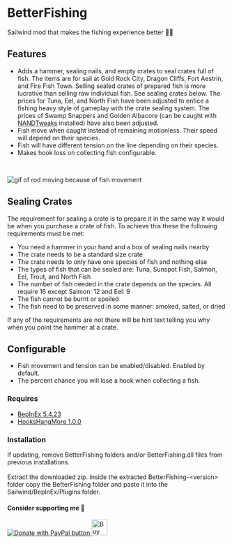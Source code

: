 # BetterFishing

Sailwind mod that makes the fishing experience better 🎣😎

## Features

* Adds a hammer, sealing nails, and empty crates to seal crates full of fish. The items are for sail at Gold Rock City, Dragon Cliffs, Fort Aestrin, and Fire Fish Town. Selling sealed crates of prepared fish is more lucrative than selling raw individual fish. See sealing crates below. The prices for Tuna, Eel, and North Fish have been adjusted to entice a fishing heavy style of gameplay with the crate sealing system. The prices of Swamp Snappers and Golden Albacore (can be caught with [NANDTweaks](https://github.com/NANDbrew/NANDTweaks) installed) have also been adjusted.
* Fish move when caught instead of remaining motionless. Their speed will depend on their species. 
* Fish will have different tension on the line depending on their species.
* Makes hook loss on collecting fish configurable. 

<br>

![gif of rod moving because of fish movement](https://github.com/bryon82/SailwindBetterFishing/blob/main/Screenshots/fishMovement.gif)

## Sealing Crates

The requirement for sealing a crate is to prepare it in the same way it would be when you purchase a crate of fish. To achieve this these the following requirements must be met:
* You need a hammer in your hand and a box of sealing nails nearby
* The crate needs to be a standard size crate
* The crate needs to only have one species of fish and nothing else
* The types of fish that can be sealed are: Tuna, Sunspot Fish, Salmon, Eel, Trout, and North Fish
* The number of fish needed in the crate depends on the species. All require 16 except Salmon: 12 and Eel: 9 
* The fish cannot be burnt or spoiled
* The fish need to be preserved in some manner: smoked, salted, or dried  

If any of the requirements are not there will be hint text telling you why when you point the hammer at a crate. 

## Configurable

* Fish movement and tension can be enabled/disabled. Enabled by default.
* The percent chance you will lose a hook when collecting a fish.

### Requires

* [BepInEx 5.4.23](https://github.com/BepInEx/BepInEx/releases)
* [HooksHangMore 1.0.0](https://github.com/bryon82/SailwindHooksHangMore/releases/latest)

### Installation

If updating, remove BetterFishing folders and/or BetterFishing.dll files from previous installations.  
<br>
Extract the downloaded zip. Inside the extracted BetterFishing-\<version\> folder copy the BetterFishing folder and paste it into the Sailwind/BepInEx/Plugins folder.  

#### Consider supporting me 🤗

<a href='https://www.paypal.com/donate/?business=WKY25BB3TSH6E&no_recurring=0&item_name=Thank+you+for+your+support%21+I%27m+glad+you+are+enjoying+my+mods%21&currency_code=USD' target='_blank'><img src="https://www.paypalobjects.com/en_US/i/btn/btn_donate_LG.gif" border="0" alt="Donate with PayPal button" />
<a href='https://ko-fi.com/S6S11DDLMC' target='_blank'><img height='36' style='border:0px;height:36px;' src='https://storage.ko-fi.com/cdn/kofi6.png?v=6' border='0' alt='Buy Me a Coffee at ko-fi.com' /></a>